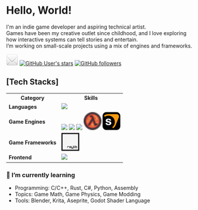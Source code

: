 # Hello, World!

I'm an indie game developer and aspiring technical artist.  
Games have been my creative outlet since childhood, and I love exploring how interactive systems can tell stories and entertain.  
I’m working on small-scale projects using a mix of engines and frameworks.

[![Gmail](https://github.com/MiraHavel/MiraHavel/blob/main/assets/email.png)](mailto:mirahavel.dev@gmail.com)
[![GitHub User's stars](https://img.shields.io/github/stars/MiraHavel?color=fafa2f&logo=github)](#)
[![GitHub followers](https://img.shields.io/github/followers/MiraHavel?logo=github)](#)

<h2>[Tech Stacks]</h2>
<table>
  <tr>
    <th>Category</th>
    <th>Skills</th>
  </tr>
  <tr>
    <td><strong>Languages</strong></td>
    <td>
      <img src="https://skillicons.dev/icons?i=c,cpp,cs,python,rust,js" />
    </td>
  </tr>
  <tr>
    <td><strong>Game Engines</strong></td>
    <td>
      <img src="https://skillicons.dev/icons?i=unity" />
      <img src="https://skillicons.dev/icons?i=godot" />
      <img src="https://skillicons.dev/icons?i=unreal" />
      <img src="https://raw.githubusercontent.com/MiraHavel/MiraHavel/main/assets/gldsrcicon.png" width="48" height="48" alt="GoldSrc engine" />
      <img src="https://raw.githubusercontent.com/MiraHavel/MiraHavel/main/assets/sourceIcon.png" width="48" height="48" alt="Source engine" />
    </td>
  </tr>
  <tr>
    <td><strong>Game Frameworks</strong></td>
    <td>
      <img src="https://raw.githubusercontent.com/MiraHavel/MiraHavel/main/assets/Raylib_logo.png" width="48" height="48" alt="Raylib" />
    </td>
  </tr>
  <tr>
    <td><strong>Frontend</strong></td>
    <td>
      <img src="https://skillicons.dev/icons?i=html,css,svelte" />
    </td>
  </tr>
</table>

### 🌱 I’m currently learning
- Programming: C/C++, Rust, C#, Python, Assembly
- Topics: Game Math, Game Physics, Game Modding
- Tools: Blender, Krita, Aseprite, Godot Shader Language
